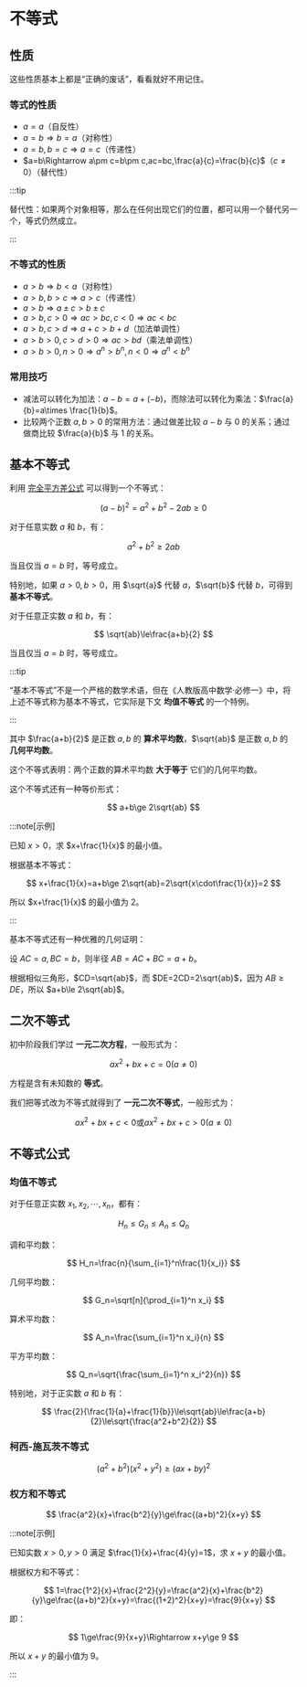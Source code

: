 # 不等式

## 性质

这些性质基本上都是“正确的废话”，看看就好不用记住。

### 等式的性质

- $a=a$（自反性）
- ‌$a=b\Rightarrow b=a$（对称性）
- $a=b,b=c\Rightarrow a=c$（传递性）
- $a=b\Rightarrow a\pm c=b\pm c,ac=bc,\frac{a}{c}=\frac{b}{c}$（$c\neq 0$）（替代性）

:::tip

替代性：如果两个对象相等，那么在任何出现它们的位置，都可以用一个替代另一个，等式仍然成立。

:::

### 不等式的性质

- $a>b\Rightarrow b<a$（对称性）
- $a>b,b>c\Rightarrow a>c$（传递性）
- $a>b\Rightarrow a\pm c>b\pm c$
- $a>b,c>0\Rightarrow ac>bc,c<0\Rightarrow ac<bc$
- $a>b,c>d\Rightarrow a+c>b+d$（加法单调性）
- $a>b>0,c>d>0\Rightarrow ac>bd$（乘法单调性）
- $a>b>0,n>0\Rightarrow a^n>b^n,n<0\Rightarrow a^n<b^n$

### 常用技巧

- 减法可以转化为加法：$a-b=a+(-b)$，而除法可以转化为乘法：$\frac{a}{b}=a\times \frac{1}{b}$。
- 比较两个正数 $a,b>0$ 的常用方法：通过做差比较 $a-b$ 与 $0$ 的关系；通过做商比较 $\frac{a}{b}$ 与 $1$ 的关系。

## 基本不等式

利用 [完全平方差公式](transition#平方公式) 可以得到一个不等式：

$$
(a-b)^2=a^2+b^2-2ab\ge 0
$$

对于任意实数 $a$ 和 $b$，有：

$$
a^2+b^2\ge 2ab
$$

当且仅当 $a=b$ 时，等号成立。

特别地，如果 $a>0,b>0$，用 $\sqrt{a}$ 代替 $a$，$\sqrt{b}$ 代替 $b$，可得到 **基本不等式**。

对于任意正实数 $a$ 和 $b$，有：

$$
\sqrt{ab}\le\frac{a+b}{2}
$$

当且仅当 $a=b$ 时，等号成立。

:::tip

“基本不等式”不是一个严格的数学术语，但在《人教版高中数学·必修一》中，将上述不等式称为基本不等式，它实际是下文 **均值不等式** 的一个特例。

:::

其中 $\frac{a+b}{2}$ 是正数 $a,b$ 的 **算术平均数**，$\sqrt{ab}$ 是正数 $a,b$ 的 **几何平均数**。

这个不等式表明：两个正数的算术平均数 **大于等于** 它们的几何平均数。

这个不等式还有一种等价形式：

$$
a+b\ge 2\sqrt{ab}
$$

:::note[示例]

已知 $x>0$，求 $x+\frac{1}{x}$ 的最小值。

根据基本不等式：

$$
x+\frac{1}{x}=a+b\ge 2\sqrt{ab}=2\sqrt{x\cdot\frac{1}{x}}=2
$$

所以 $x+\frac{1}{x}$ 的最小值为 $2$。

:::

基本不等式还有一种优雅的几何证明：

设 $AC=a,BC=b$，则半径 $AB=AC+BC=a+b$。

根据相似三角形，$CD=\sqrt{ab}$，而 $DE=2CD=2\sqrt{ab}$，因为 $AB\ge DE$，所以 $a+b\le 2\sqrt{ab}$。

<Desmos url="hzzctb8v6z" />

## 二次不等式

初中阶段我们学过 **一元二次方程**，一般形式为：

$$
ax^2+bx+c=0(a\neq 0)
$$

方程是含有未知数的 **等式**。

我们把等式改为不等式就得到了 **一元二次不等式**，一般形式为：

$$
ax^2+bx+c<0\text{或}ax^2+bx+c>0(a\neq 0)
$$

## 不等式公式

### 均值不等式

对于任意正实数 $x_1,x_2,\cdots,x_n$，都有：

$$
H_n\le G_n\le A_n\le Q_n
$$

调和平均数：

$$
H_n=\frac{n}{\sum_{i=1}^n\frac{1}{x_i}}
$$

几何平均数：

$$
G_n=\sqrt[n]{\prod_{i=1}^n x_i}
$$

算术平均数：

$$
A_n=\frac{\sum_{i=1}^n x_i}{n}
$$

平方平均数：

$$
Q_n=\sqrt{\frac{\sum_{i=1}^n x_i^2}{n}}
$$

特别地，对于正实数 $a$ 和 $b$ 有：

$$
\frac{2}{\frac{1}{a}+\frac{1}{b}}\le\sqrt{ab}\le\frac{a+b}{2}\le\sqrt{\frac{a^2+b^2}{2}}
$$

### 柯西-施瓦茨不等式

$$
(a^2+b^2)(x^2+y^2)\ge(ax+by)^2
$$

### 权方和不等式

$$
\frac{a^2}{x}+\frac{b^2}{y}\ge\frac{(a+b)^2}{x+y}
$$

:::note[示例]

已知实数 $x>0,y>0$ 满足 $\frac{1}{x}+\frac{4}{y}=1$，求 $x+y$ 的最小值。

根据权方和不等式：

$$
1=\frac{1^2}{x}+\frac{2^2}{y}=\frac{a^2}{x}+\frac{b^2}{y}\ge\frac{(a+b)^2}{x+y}=\frac{(1+2)^2}{x+y}=\frac{9}{x+y}
$$

即：

$$
1\ge\frac{9}{x+y}\Rightarrow x+y\ge 9
$$

所以 $x+y$ 的最小值为 $9$。

:::
